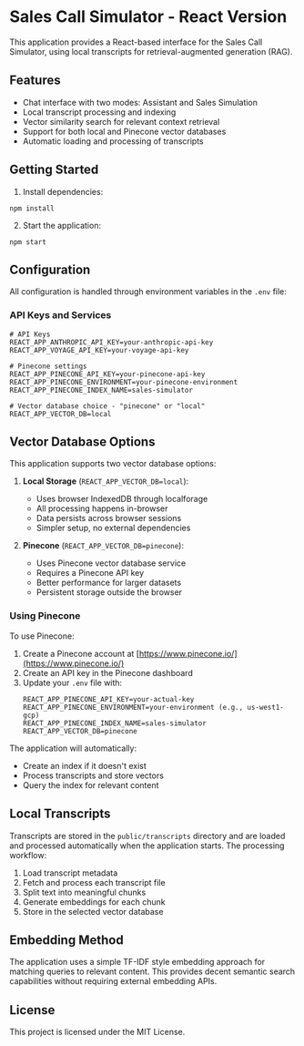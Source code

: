 # Sales Call Simulator - React Version

This application provides a React-based interface for the Sales Call Simulator, using local transcripts for retrieval-augmented generation (RAG).

## Features

- Chat interface with two modes: Assistant and Sales Simulation
- Local transcript processing and indexing
- Vector similarity search for relevant context retrieval
- Support for both local and Pinecone vector databases
- Automatic loading and processing of transcripts

## Getting Started

1. Install dependencies:
```
npm install
```

2. Start the application:
```
npm start
```

## Configuration

All configuration is handled through environment variables in the `.env` file:

### API Keys and Services

```
# API Keys
REACT_APP_ANTHROPIC_API_KEY=your-anthropic-api-key
REACT_APP_VOYAGE_API_KEY=your-voyage-api-key

# Pinecone settings
REACT_APP_PINECONE_API_KEY=your-pinecone-api-key
REACT_APP_PINECONE_ENVIRONMENT=your-pinecone-environment 
REACT_APP_PINECONE_INDEX_NAME=sales-simulator

# Vector database choice - "pinecone" or "local"
REACT_APP_VECTOR_DB=local
```

## Vector Database Options

This application supports two vector database options:

1. **Local Storage** (`REACT_APP_VECTOR_DB=local`):
   - Uses browser IndexedDB through localforage
   - All processing happens in-browser
   - Data persists across browser sessions
   - Simpler setup, no external dependencies

2. **Pinecone** (`REACT_APP_VECTOR_DB=pinecone`):
   - Uses Pinecone vector database service
   - Requires a Pinecone API key
   - Better performance for larger datasets
   - Persistent storage outside the browser

### Using Pinecone

To use Pinecone:

1. Create a Pinecone account at [https://www.pinecone.io/](https://www.pinecone.io/)
2. Create an API key in the Pinecone dashboard
3. Update your `.env` file with:
   ```
   REACT_APP_PINECONE_API_KEY=your-actual-key
   REACT_APP_PINECONE_ENVIRONMENT=your-environment (e.g., us-west1-gcp)
   REACT_APP_PINECONE_INDEX_NAME=sales-simulator
   REACT_APP_VECTOR_DB=pinecone
   ```

The application will automatically:
- Create an index if it doesn't exist
- Process transcripts and store vectors
- Query the index for relevant content

## Local Transcripts

Transcripts are stored in the `public/transcripts` directory and are loaded and processed automatically when the application starts. The processing workflow:

1. Load transcript metadata
2. Fetch and process each transcript file
3. Split text into meaningful chunks
4. Generate embeddings for each chunk
5. Store in the selected vector database

## Embedding Method

The application uses a simple TF-IDF style embedding approach for matching queries to relevant content. This provides decent semantic search capabilities without requiring external embedding APIs.

## License

This project is licensed under the MIT License.